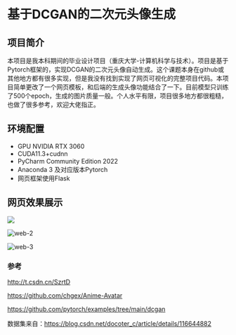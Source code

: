 # 基于DCGAN的二次元头像生成

## 项目简介

本项目是我本科期间的毕业设计项目（重庆大学-计算机科学与技术）。项目是基于Pytorch框架的，实现DCGAN的二次元头像自动生成。这个课题本身在github或其他地方都有很多实现，但是我没有找到实现了网页可视化的完整项目代码。本项目简单更改了一个网页模板，和后端的生成头像功能结合了一下。目前模型只训练了500个epoch，生成的图片质量一般。个人水平有限，项目很多地方都很粗糙，也做了很多参考，欢迎大佬指正。

## 环境配置

- GPU NVIDIA RTX 3060
- CUDA11.3+cudnn
- PyCharm Community Edition 2022
- Anaconda 3 及对应版本Pytorch
- 网页框架使用Flask

## 网页效果展示

![](D:\Git\GithubRepo\DCGAN-Anime-Avatar\-DCGAN-\.md\web-1.png)

![web-2](D:\Git\GithubRepo\DCGAN-Anime-Avatar\-DCGAN-\.md\web-2.png)

![web-3](D:\Git\GithubRepo\DCGAN-Anime-Avatar\-DCGAN-\.md\web-3.png)

### 参考

http://t.csdn.cn/SzrtD

https://github.com/chgex/Anime-Avatar

https://github.com/pytorch/examples/tree/main/dcgan

数据集来自：https://blog.csdn.net/docoter_c/article/details/116644882
